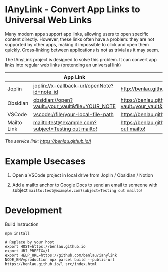 # IAnyLink - Convert App Links to Universal Web Links

Many modern apps support app links, allowing users to open specific content directly. However, these links often have a problem: they are not supported by other apps, making it impossible to click and open them quickly. Cross-linking between applications is not as trivial as it may seem.

The IAnyLink project is designed to solve this problem. It can convert app links into regular web links (pretending an universal link)

<table>
  <thead>
    <tr>
      <th></th>
      <th>App Link</th>
      <th>Web Link</th>
    </tr>
  </thead>
  <tbody>
    <tr>
      <td>Joplin</td>
      <td><a href="joplin://x-callback-url/openNote?id=ad768a6768564d2bbb2cb87d88b82b31">joplin://x-callback-url/openNote?id=note_id</a></td>
      <td><a href="http://benlau.github.io/l/j/n/ad768a6768564d2bbb2cb87d88b82b31">http://benlau.github.io/l/j/n/ad768a6768564d2bbb2cb87d88b82b31</td>
    </tr>
    <tr>
      <td>Obsidian</td>
      <td><a href="obsidian://open?vault=your_vault&file=YOUR_NOTE">obsidian://open?vault=your_vault&file=YOUR_NOTE</a></td>
      <td><a href="https://benlau.github.io/l/v/obsidian///open?vault=your_vault&file=YOUR_NOTE">https://benlau.github.io/l/v/obsidian///open?vault=your_vault&file=YOUR_NOTE</a></td>
    </tr>
    <tr>
      <td>VSCode</td>
      <td><a href="vscode://file/your-local-file-path">vscode://file/your-local-file-path</a></td>
      <td><a href="https://benlau.github.io/l/v/vscode///file/your-local-file-path">https://benlau.github.io/l/v/vscode///file/your-local-file-path</a></td>
    </tr>
    <tr>
      <td>Mailto Link</td>
      <td><a href="mailto:test@example.com?subject=Testing out mailto!">mailto:test@example.com?subject=Testing out mailto!</a></td>
      <td><a href="https://benlau.github.io/l/v/mailto/test@example.com?subject=Testing out mailto!">https://benlau.github.io/l/v/mailto/test@example.com?subject=Testing out mailto!</a></td>
    </tr>
  </tbody>
</table>

*The service link: https://benlau.github.io/l*

# Example Usecases

1) Open a VSCode project in local drive from Joplin / Obsidian / Notion

2) Add a mailto anchor to Google Docs to send an email to someone with subject `mailto:test@example.com?subject=Testing out mailto!`

# Development

Build Instruction

```
npm install

# Replace by your host
export HOST=https://benlau.github.io
export URI_PREFIX=/l
export HELP_URL=https://github.com/benlau/ianylink
NODE_ENV=production npx parcel build --public-url https://benlau.github.io/l src/index.html 
```